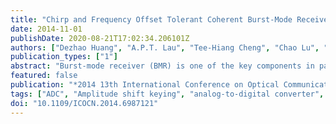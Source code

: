 ```yaml
---
title: "Chirp and Frequency Offset Tolerant Coherent Burst-Mode Receiver Using Directly Modulated DFB Lasers for Coherent PON Systems"
date: 2014-11-01
publishDate: 2020-08-21T17:02:34.206101Z
authors: ["Dezhao Huang", "A.P.T. Lau", "Tee-Hiang Cheng", "Chao Lu", "Shuangyi Yan", "Lei Zhou"]
publication_types: ["1"]
abstract: "Burst-mode receiver (BMR) is one of the key components in passive optical networks (PONs). When directly-modulated distribution feedback (DFB) lasers are used as transmitter source, the BMR needs to take additional measures to compensate the effects of the laser frequency chirp. In this paper, we design a coherent optical BMR for a directly-modulated DFB laser source with On-Off Keying (OOK) modulation. We show that by increasing the bandwidth of the low-pass filter (LPF) before analog-to-digital converter (ADC), we can receive signal almost unaffected by frequency chirp and frequency offset. By using coherent detection, we can increase the receiver sensitivity thus enlarge the signal transmission distance."
featured: false
publication: "*2014 13th International Conference on Optical Communications and Networks (ICOCN)*"
tags: ["ADC", "Amplitude shift keying", "analog-to-digital converter", "analogue-digital conversion", "Bandwidth", "BMR", "Burst mode receiver", "Chirp", "chirp modulation", "coherent PON systems", "directly-modulated distribution ack", "directly-modulated laser", "distributed feedback lasers", "fibre lasers", "frequency chirp", "frequency offset tolerant coherent burst-mode receiver", "laser frequency chirp", "low-pass filter", "low-pass filters", "LPF bandwidth", "Measurement by laser beam", "modulated DFB lasers", "on-off keying modulation", "OOK modulation", "optical burst switching", "optical fibre networks", "Optical filters", "optical modulation", "Optical receivers", "Optical transmitters", "passive optical network", "Passive optical networks", "receiver sensitivity", "Receivers", "signal transmission distance"]
doi: "10.1109/ICOCN.2014.6987121"
---
```


